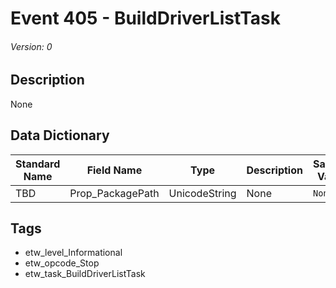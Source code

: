 # Event 405 - BuildDriverListTask
###### Version: 0

## Description
None

## Data Dictionary
|Standard Name|Field Name|Type|Description|Sample Value|
|---|---|---|---|---|
|TBD|Prop_PackagePath|UnicodeString|None|`None`|

## Tags
* etw_level_Informational
* etw_opcode_Stop
* etw_task_BuildDriverListTask